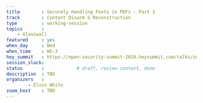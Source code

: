 ```yaml
---
title        : Securely Handling Fonts in PDFs - Part 3
track        : Content Disarm & Reconstruction
type         : working-session
topics       :
    - Glasswall
featured     : yes
when_day     : Wed
when_time    : WS-3
hey_summit   : https://open-security-summit-2020.heysummit.com/talks/securely-handling-fonts-in-pdfs-part-3-5pm-bst/
session_slack: 
status       :            # draft, review-content, done
description  : TBD
organizers   :
        - Elvin White
zoom_host    : TBD
---
```

